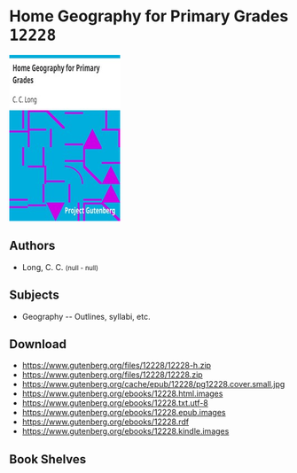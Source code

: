 # Home Geography for Primary Grades <kbd>12228</kbd>

![](./cover.medium.jpg "")

## Authors


 - Long, C. C. <small>(null - null)</small>

## Subjects


 - Geography -- Outlines, syllabi, etc.

## Download


 - https://www.gutenberg.org/files/12228/12228-h.zip
 - https://www.gutenberg.org/files/12228/12228.zip
 - https://www.gutenberg.org/cache/epub/12228/pg12228.cover.small.jpg
 - https://www.gutenberg.org/ebooks/12228.html.images
 - https://www.gutenberg.org/ebooks/12228.txt.utf-8
 - https://www.gutenberg.org/ebooks/12228.epub.images
 - https://www.gutenberg.org/ebooks/12228.rdf
 - https://www.gutenberg.org/ebooks/12228.kindle.images

## Book Shelves



